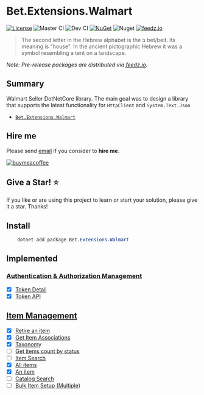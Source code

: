 # Bet.Extensions.Walmart

[![License](https://img.shields.io/badge/License-Apache_2.0-blue.svg)](https://raw.githubusercontent.com/kdcllc/Bet.Extensions.Walmart/master/LICENSE)
![Master CI](https://github.com/kdcllc/Bet.Extensions.Walmart/actions/workflows/master.yml/badge.svg)
![Dev CI](https://github.com/kdcllc/Bet.Extensions.Walmart/actions/workflows/dev.yml/badge.svg)
[![NuGet](https://img.shields.io/nuget/v/Bet.Extensions.Walmart.svg)](https://www.nuget.org/packages?q=Bet.Extensions.Walmart)
![Nuget](https://img.shields.io/nuget/dt/Bet.Extensions.Walmart)
[![feedz.io](https://img.shields.io/badge/endpoint.svg?url=https://f.feedz.io/kdcllc/bet-extensions-walmart/shield/Bet.Extensions.Walmart/latest)](https://f.feedz.io/kdcllc/bet-extensions-walmart/packages/Bet.Extensions.Walmart/latest/download)

> The second letter in the Hebrew alphabet is the ב bet/beit. Its meaning is "house". In the ancient pictographic Hebrew it was a symbol resembling a tent on a landscape.

*Note: Pre-release packages are distributed via [feedz.io](https://f.feedz.io/kdcllc/bet-extensions-walmart/nuget/index.json).*

## Summary

Walmart Seller DotNetCore library. The main goal was to design a library that supports the latest functionality for `HttpClient` and `System.Text.Json`


- [`Bet.Extensions.Walmart`](./src/Bet.Extensions.Walmart/)

## Hire me

Please send [email](mailto:kingdavidconsulting@gmail.com) if you consider to **hire me**.

[![buymeacoffee](https://www.buymeacoffee.com/assets/img/custom_images/orange_img.png)](https://www.buymeacoffee.com/vyve0og)

## Give a Star! :star:

If you like or are using this project to learn or start your solution, please give it a star. Thanks!

## Install

```csharp
    dotnet add package Bet.Extensions.Walmart
```

## Implemented

### [Authentication & Authorization Management](https://developer.walmart.com/api/us/mp/auth)

- [x] [Token Detail](https://developer.walmart.com/api/us/mp/auth#operation/getTokenDetail)
- [x] [Token API](https://developer.walmart.com/api/us/mp/auth#operation/tokenAPI)

## [Item Management](https://developer.walmart.com/api/us/mp/items)
- [x] [Retire an item](https://developer.walmart.com/api/us/mp/items#operation/retireAnItem)
- [x] [Get Item Associations](https://developer.walmart.com/api/us/mp/items#operation/getItemAssociations)
- [x] [Taxonomy](https://developer.walmart.com/api/us/mp/items#operation/getTaxonomyResponse)
- [ ] [Get items count by status](https://developer.walmart.com/api/us/mp/items#operation/getCountByStatus)
- [ ] [Item Search](https://developer.walmart.com/api/us/mp/items#operation/getSearchResult)
- [x] [All items](https://developer.walmart.com/api/us/mp/items#operation/getAllItems)
- [x] [An item](https://developer.walmart.com/api/us/mp/items#operation/getAnItem)
- [ ] [Catalog Search](https://developer.walmart.com/api/us/mp/items#operation/getCatalogSearch)
- [ ] [Bulk Item Setup (Multiple)](https://developer.walmart.com/api/us/mp/items#operation/itemBulkUploads)